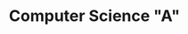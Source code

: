 ---
layout: schedule
permalink: /csa
title: Computer Science "A"
units: "1,2,3,4,5,6,7,8,9"
course: csa
---